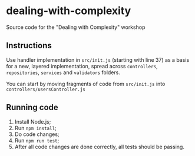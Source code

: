 # dealing-with-complexity
Source code for the "Dealing with Complexity" workshop

## Instructions

Use handler implementation in `src/init.js` (starting with line 37) as a basis for a new, layered implementation,
spread across `controllers`, `repositories`, `services` and `validators` folders.

You can start by moving fragments of code from `src/init.js` into `controllers/usersController.js`

## Running code

1. Install Node.js;
2. Run `npm install`;
3. Do code changes;
4. Run `npm run test`;
5. After all code changes are done correctly, all tests should be passing.
